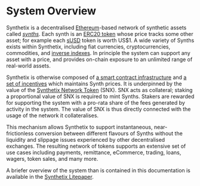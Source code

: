 # System Overview

Synthetix is a decentralised [Ethereum](https://www.ethereum.org/)-based network of synthetic assets called [*synths*](tokens#synths.md). Each synth is an [ERC20 token](https://theethereum.wiki/w/index.php/ERC20_Token_Standard) whose price tracks some other asset; for example each [sUSD](https://etherscan.io/token/0x57ab1e02fee23774580c119740129eac7081e9d3) token is worth US$1. A wide variety of Synths exists within Synthetix, including fiat currencies, cryptocurrencies, commodities, and [inverse indexes](synths.md#inverse-syths).
In principle the system can support any asset with a price, and provides on-chain exposure to an unlimited range of real-world assets.

Synthetix is otherwise composed of [a smart contract infrastructure](contracts/architecture.md) and [a set of incentives](incentives.md) which maintains Synth prices. It is underpinned by the value of the [Synthetix Network Token](tokens.md#synthetix-network-token) (SNX). SNX acts as collateral; staking a proportional value of SNX is required to mint Synths. Stakers are rewarded for supporting the system with a pro-rata share of the fees generated by activity in the system. The value of SNX is thus directly connected with the usage of the network it collateralises.

This mechanism allows Synthetix to support instantaneous, near-frictionless conversion between different flavours of Synths without the liquidity and slippage issues experienced by other decentralised exchanges. The resulting network of tokens supports an extensive set of use cases including payments, remittance, eCommerce, trading, loans, wagers, token sales, and many more.

A briefer overview of the system than is contained in this documentation is available in the [Synthetix Litepaper](https://www.synthetix.io/uploads/synthetix_litepaper.pdf).
